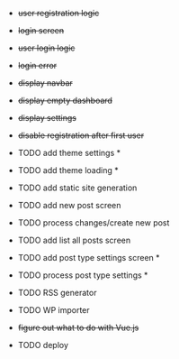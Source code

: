- ~~user registration logic~~
- ~~login screen~~
- ~~user login logic~~
- ~~login error~~
- ~~display navbar~~
- ~~display empty dashboard~~
- ~~display settings~~
- ~~disable registration after first user~~
- TODO add theme settings *
- TODO add theme loading *
- TODO add static site generation
- TODO add new post screen
- TODO process changes/create new post
- TODO add list all posts screen
- TODO add post type settings screen *
- TODO process post type settings *
- TODO RSS generator
- TODO WP importer

- ~~figure out what to do with Vue.js~~

- TODO deploy
